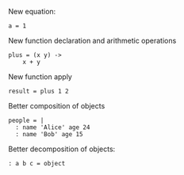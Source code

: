 New equation:

```
a = 1
```

New function declaration and arithmetic operations

```
plus = (x y) ->
    x + y
```

New function apply

```
result = plus 1 2
```

Better composition of objects

```
people = |
  : name 'Alice' age 24
  : name 'Bob' age 15
```

Better decomposition of objects:

```
: a b c = object
```
